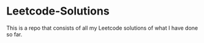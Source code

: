 # Leetcode-Solutions
This is a repo that consists of all my Leetcode solutions of what I have done so far.

